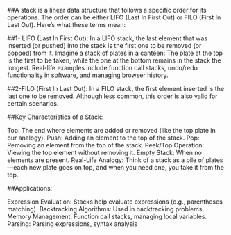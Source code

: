 ##A stack is a linear data structure that follows a specific order for its operations. The order can be either LIFO (Last In First Out) or FILO (First In Last Out). Here’s what these terms mean:

##1- LIFO (Last In First Out):
In a LIFO stack, the last element that was inserted (or pushed) into the stack is the first one to be removed (or popped) from it.
Imagine a stack of plates in a canteen: The plate at the top is the first to be taken, while the one at the bottom remains in the stack the longest.
Real-life examples include function call stacks, undo/redo functionality in software, and managing browser history.

##2-FILO (First In Last Out):
In a FILO stack, the first element inserted is the last one to be removed.
Although less common, this order is also valid for certain scenarios.

##Key Characteristics of a Stack:

Top: The end where elements are added or removed (like the top plate in our analogy).
Push: Adding an element to the top of the stack.
Pop: Removing an element from the top of the stack.
Peek/Top Operation: Viewing the top element without removing it.
Empty Stack: When no elements are present.
Real-Life Analogy: Think of a stack as a pile of plates—each new plate goes on top, and when you need one, you take it from the top.

##Applications:

Expression Evaluation: Stacks help evaluate expressions (e.g., parentheses matching).
Backtracking Algorithms: Used in backtracking problems.
Memory Management: Function call stacks, managing local variables.
Parsing: Parsing expressions, syntax analysis
